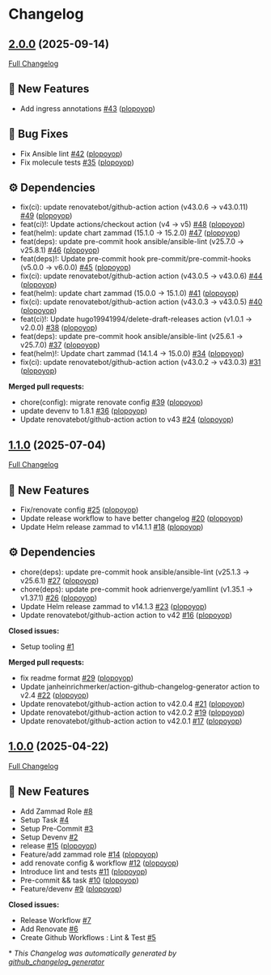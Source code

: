 # Changelog

## [2.0.0](https://github.com/plopoyop/ansible-collection-kubernetes_apps/tree/2.0.0) (2025-09-14)

[Full Changelog](https://github.com/plopoyop/ansible-collection-kubernetes_apps/compare/1.1.0...2.0.0)

## 🚀 New Features

- Add ingress annotations [\#43](https://github.com/plopoyop/ansible-collection-kubernetes_apps/pull/43) ([plopoyop](https://github.com/plopoyop))

## 🐛 Bug Fixes

- Fix Ansible lint [\#42](https://github.com/plopoyop/ansible-collection-kubernetes_apps/pull/42) ([plopoyop](https://github.com/plopoyop))
- Fix molecule tests [\#35](https://github.com/plopoyop/ansible-collection-kubernetes_apps/pull/35) ([plopoyop](https://github.com/plopoyop))

## ⚙️ Dependencies

- fix\(ci\): update renovatebot/github-action action \(v43.0.6 → v43.0.11\) [\#49](https://github.com/plopoyop/ansible-collection-kubernetes_apps/pull/49) ([plopoyop](https://github.com/plopoyop))
- feat\(ci\)!: Update actions/checkout action \(v4 → v5\) [\#48](https://github.com/plopoyop/ansible-collection-kubernetes_apps/pull/48) ([plopoyop](https://github.com/plopoyop))
- feat\(helm\): update chart zammad \(15.1.0 → 15.2.0\) [\#47](https://github.com/plopoyop/ansible-collection-kubernetes_apps/pull/47) ([plopoyop](https://github.com/plopoyop))
- feat\(deps\): update pre-commit hook ansible/ansible-lint \(v25.7.0 → v25.8.1\) [\#46](https://github.com/plopoyop/ansible-collection-kubernetes_apps/pull/46) ([plopoyop](https://github.com/plopoyop))
- feat\(deps\)!: Update pre-commit hook pre-commit/pre-commit-hooks \(v5.0.0 → v6.0.0\) [\#45](https://github.com/plopoyop/ansible-collection-kubernetes_apps/pull/45) ([plopoyop](https://github.com/plopoyop))
- fix\(ci\): update renovatebot/github-action action \(v43.0.5 → v43.0.6\) [\#44](https://github.com/plopoyop/ansible-collection-kubernetes_apps/pull/44) ([plopoyop](https://github.com/plopoyop))
- feat\(helm\): update chart zammad \(15.0.0 → 15.1.0\) [\#41](https://github.com/plopoyop/ansible-collection-kubernetes_apps/pull/41) ([plopoyop](https://github.com/plopoyop))
- fix\(ci\): update renovatebot/github-action action \(v43.0.3 → v43.0.5\) [\#40](https://github.com/plopoyop/ansible-collection-kubernetes_apps/pull/40) ([plopoyop](https://github.com/plopoyop))
- feat\(ci\)!: Update hugo19941994/delete-draft-releases action \(v1.0.1 → v2.0.0\) [\#38](https://github.com/plopoyop/ansible-collection-kubernetes_apps/pull/38) ([plopoyop](https://github.com/plopoyop))
- feat\(deps\): update pre-commit hook ansible/ansible-lint \(v25.6.1 → v25.7.0\) [\#37](https://github.com/plopoyop/ansible-collection-kubernetes_apps/pull/37) ([plopoyop](https://github.com/plopoyop))
- feat\(helm\)!: Update chart zammad \(14.1.4 → 15.0.0\) [\#34](https://github.com/plopoyop/ansible-collection-kubernetes_apps/pull/34) ([plopoyop](https://github.com/plopoyop))
- fix\(ci\): update renovatebot/github-action action \(v43.0.2 → v43.0.3\) [\#31](https://github.com/plopoyop/ansible-collection-kubernetes_apps/pull/31) ([plopoyop](https://github.com/plopoyop))

**Merged pull requests:**

- chore\(config\): migrate renovate config [\#39](https://github.com/plopoyop/ansible-collection-kubernetes_apps/pull/39) ([plopoyop](https://github.com/plopoyop))
- update devenv to 1.8.1 [\#36](https://github.com/plopoyop/ansible-collection-kubernetes_apps/pull/36) ([plopoyop](https://github.com/plopoyop))
- Update renovatebot/github-action action to v43 [\#24](https://github.com/plopoyop/ansible-collection-kubernetes_apps/pull/24) ([plopoyop](https://github.com/plopoyop))

## [1.1.0](https://github.com/plopoyop/ansible-collection-kubernetes_apps/tree/1.1.0) (2025-07-04)

[Full Changelog](https://github.com/plopoyop/ansible-collection-kubernetes_apps/compare/1.0.0...1.1.0)

## 🚀 New Features

- Fix/renovate config [\#25](https://github.com/plopoyop/ansible-collection-kubernetes_apps/pull/25) ([plopoyop](https://github.com/plopoyop))
- Update release workflow to have better changelog [\#20](https://github.com/plopoyop/ansible-collection-kubernetes_apps/pull/20) ([plopoyop](https://github.com/plopoyop))
- Update Helm release zammad to v14.1.1 [\#18](https://github.com/plopoyop/ansible-collection-kubernetes_apps/pull/18) ([plopoyop](https://github.com/plopoyop))

## ⚙️ Dependencies

- chore\(deps\): update pre-commit hook ansible/ansible-lint \(v25.1.3 → v25.6.1\) [\#27](https://github.com/plopoyop/ansible-collection-kubernetes_apps/pull/27) ([plopoyop](https://github.com/plopoyop))
- chore\(deps\): update pre-commit hook adrienverge/yamllint \(v1.35.1 → v1.37.1\) [\#26](https://github.com/plopoyop/ansible-collection-kubernetes_apps/pull/26) ([plopoyop](https://github.com/plopoyop))
- Update Helm release zammad to v14.1.3 [\#23](https://github.com/plopoyop/ansible-collection-kubernetes_apps/pull/23) ([plopoyop](https://github.com/plopoyop))
- Update renovatebot/github-action action to v42 [\#16](https://github.com/plopoyop/ansible-collection-kubernetes_apps/pull/16) ([plopoyop](https://github.com/plopoyop))

**Closed issues:**

- Setup tooling [\#1](https://github.com/plopoyop/ansible-collection-kubernetes_apps/issues/1)

**Merged pull requests:**

- fix readme format [\#29](https://github.com/plopoyop/ansible-collection-kubernetes_apps/pull/29) ([plopoyop](https://github.com/plopoyop))
- Update janheinrichmerker/action-github-changelog-generator action to v2.4 [\#22](https://github.com/plopoyop/ansible-collection-kubernetes_apps/pull/22) ([plopoyop](https://github.com/plopoyop))
- Update renovatebot/github-action action to v42.0.4 [\#21](https://github.com/plopoyop/ansible-collection-kubernetes_apps/pull/21) ([plopoyop](https://github.com/plopoyop))
- Update renovatebot/github-action action to v42.0.2 [\#19](https://github.com/plopoyop/ansible-collection-kubernetes_apps/pull/19) ([plopoyop](https://github.com/plopoyop))
- Update renovatebot/github-action action to v42.0.1 [\#17](https://github.com/plopoyop/ansible-collection-kubernetes_apps/pull/17) ([plopoyop](https://github.com/plopoyop))

## [1.0.0](https://github.com/plopoyop/ansible-collection-kubernetes_apps/tree/1.0.0) (2025-04-22)

[Full Changelog](https://github.com/plopoyop/ansible-collection-kubernetes_apps/compare/e9185006c832f8ac2545a72af258cdb62bef0df7...1.0.0)

## 🚀 New Features

- Add Zammad Role [\#8](https://github.com/plopoyop/ansible-collection-kubernetes_apps/issues/8)
- Setup Task [\#4](https://github.com/plopoyop/ansible-collection-kubernetes_apps/issues/4)
- Setup Pre-Commit [\#3](https://github.com/plopoyop/ansible-collection-kubernetes_apps/issues/3)
- Setup Devenv [\#2](https://github.com/plopoyop/ansible-collection-kubernetes_apps/issues/2)
- release [\#15](https://github.com/plopoyop/ansible-collection-kubernetes_apps/pull/15) ([plopoyop](https://github.com/plopoyop))
- Feature/add zammad role [\#14](https://github.com/plopoyop/ansible-collection-kubernetes_apps/pull/14) ([plopoyop](https://github.com/plopoyop))
- add renovate config & workflow [\#12](https://github.com/plopoyop/ansible-collection-kubernetes_apps/pull/12) ([plopoyop](https://github.com/plopoyop))
- Introduce lint and tests [\#11](https://github.com/plopoyop/ansible-collection-kubernetes_apps/pull/11) ([plopoyop](https://github.com/plopoyop))
- Pre-commit && task [\#10](https://github.com/plopoyop/ansible-collection-kubernetes_apps/pull/10) ([plopoyop](https://github.com/plopoyop))
- Feature/devenv [\#9](https://github.com/plopoyop/ansible-collection-kubernetes_apps/pull/9) ([plopoyop](https://github.com/plopoyop))

**Closed issues:**

- Release Workflow [\#7](https://github.com/plopoyop/ansible-collection-kubernetes_apps/issues/7)
- Add Renovate [\#6](https://github.com/plopoyop/ansible-collection-kubernetes_apps/issues/6)
- Create Github Workflows : Lint & Test [\#5](https://github.com/plopoyop/ansible-collection-kubernetes_apps/issues/5)



\* *This Changelog was automatically generated by [github_changelog_generator](https://github.com/github-changelog-generator/github-changelog-generator)*
